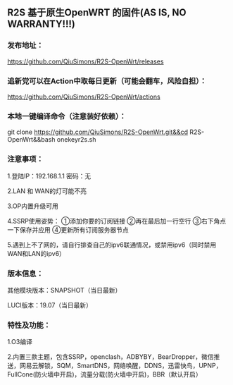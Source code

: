 ## R2S 基于原生OpenWRT 的固件(AS IS, NO WARRANTY!!!)

### 发布地址：
https://github.com/QiuSimons/R2S-OpenWrt/releases

### 追新党可以在Action中取每日更新（可能会翻车，风险自担）：
https://github.com/QiuSimons/R2S-OpenWrt/actions

### 本地一键编译命令（注意装好依赖）：
git clone https://github.com/QiuSimons/R2S-OpenWrt.git&&cd R2S-OpenWrt&&bash onekeyr2s.sh

### 注意事项：
1.登陆IP：192.168.1.1 密码：无

2.LAN 和 WAN的灯可能不亮

3.OP内置升级可用

4.SSRP使用姿势： ①添加你要的订阅链接 ②再在最后加一行空行 ③右下角点一下保存并应用 ④更新所有订阅服务器节点

5.遇到上不了网的，请自行排查自己的ipv6联通情况，或禁用ipv6（同时禁用WAN和LAN的ipv6）

### 版本信息：
其他模块版本：SNAPSHOT（当日最新）

LUCI版本：19.07（当日最新）

### 特性及功能：
1.O3编译

2.内置三款主题，包含SSRP，openclash，ADBYBY，BearDropper，微信推送，网易云解锁，SQM，SmartDNS，网络唤醒，DDNS，迅雷快鸟，UPNP，FullCone(防火墙中开启)，流量分载(防火墙中开启)，BBR（默认开启）
